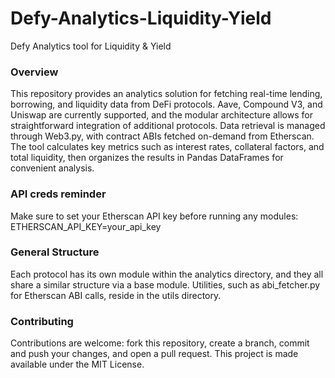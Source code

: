 # Defy-Analytics-Liquidity-Yield
Defy Analytics tool for Liquidity & Yield

### Overview
This repository provides an analytics solution for fetching real-time lending, borrowing, and liquidity data from DeFi protocols. Aave, Compound V3, and Uniswap are currently supported, and the modular architecture allows for straightforward integration of additional protocols. Data retrieval is managed through Web3.py, with contract ABIs fetched on-demand from Etherscan. The tool calculates key metrics such as interest rates, collateral factors, and total liquidity, then organizes the results in Pandas DataFrames for convenient analysis.

### API creds reminder
Make sure to set your Etherscan API key before running any modules:
ETHERSCAN_API_KEY=your_api_key

### General Structure
Each protocol has its own module within the analytics directory, and they all share a similar structure via a base module. Utilities, such as abi_fetcher.py for Etherscan ABI calls, reside in the utils directory. 


### Contributing
Contributions are welcome: fork this repository, create a branch, commit and push your changes, and open a pull request. This project is made available under the MIT License.


